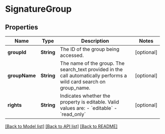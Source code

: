 # SignatureGroup

## Properties
Name | Type | Description | Notes
------------ | ------------- | ------------- | -------------
**groupId** | **String** | The ID of the group being accessed. | [optional] 
**groupName** | **String** | The name of the group. The search_text provided in the call automatically performs a wild card search on group_name. | [optional] 
**rights** | **String** | Indicates whether the property is editable. Valid values are:  - &#x60;editable&#x60; - &#x60;read_only&#x60; | [optional] 

[[Back to Model list]](../README.md#documentation-for-models) [[Back to API list]](../README.md#documentation-for-api-endpoints) [[Back to README]](../README.md)


